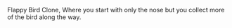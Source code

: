 Flappy Bird Clone, Where you start with only the nose but you collect more of the bird along the way.